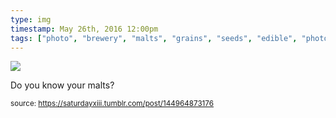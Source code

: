 ```yaml
---
type: img
timestamp: May 26th, 2016 12:00pm
tags: ["photo", "brewery", "malts", "grains", "seeds", "edible", "photography"]
---
```

<img src="https://saturdayxiii.github.io/media/144964873176.jpg"/>

Do you know your malts?
 
      
      
  
<small>source: https://saturdayxiii.tumblr.com/post/144964873176</small>